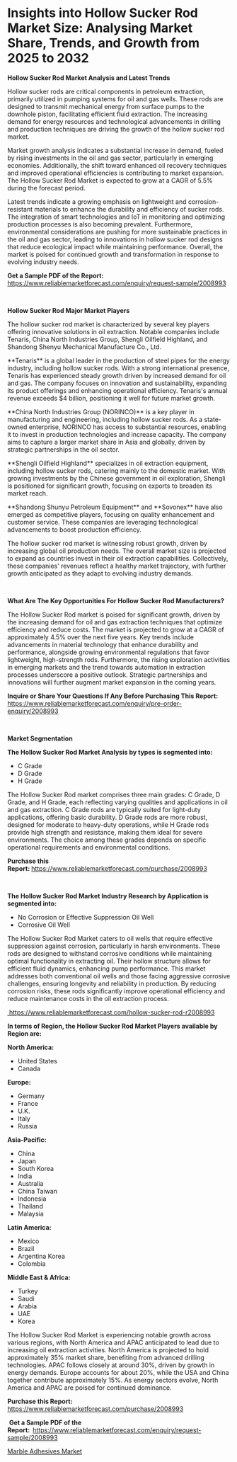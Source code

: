 <p><h1>Insights into Hollow Sucker Rod Market Size: Analysing Market Share, Trends, and Growth from 2025 to 2032</h1></p><p><strong>Hollow Sucker Rod Market Analysis and Latest Trends</strong></p>
<p><p>Hollow sucker rods are critical components in petroleum extraction, primarily utilized in pumping systems for oil and gas wells. These rods are designed to transmit mechanical energy from surface pumps to the downhole piston, facilitating efficient fluid extraction. The increasing demand for energy resources and technological advancements in drilling and production techniques are driving the growth of the hollow sucker rod market.</p><p>Market growth analysis indicates a substantial increase in demand, fueled by rising investments in the oil and gas sector, particularly in emerging economies. Additionally, the shift toward enhanced oil recovery techniques and improved operational efficiencies is contributing to market expansion. The Hollow Sucker Rod Market is expected to grow at a CAGR of 5.5% during the forecast period.</p><p>Latest trends indicate a growing emphasis on lightweight and corrosion-resistant materials to enhance the durability and efficiency of sucker rods. The integration of smart technologies and IoT in monitoring and optimizing production processes is also becoming prevalent. Furthermore, environmental considerations are pushing for more sustainable practices in the oil and gas sector, leading to innovations in hollow sucker rod designs that reduce ecological impact while maintaining performance. Overall, the market is poised for continued growth and transformation in response to evolving industry needs.</p></p>
<p><strong>Get a Sample PDF of the Report:&nbsp;</strong> <a href="https://www.reliablemarketforecast.com/enquiry/request-sample/2008993?utm_campaign=2320&utm_medium=2&utm_source=Github&utm_content=ia&utm_term=01042025&utm_id=hollow-sucker-rod">https://www.reliablemarketforecast.com/enquiry/request-sample/2008993</a></p>
<p>&nbsp;</p>
<p><strong>Hollow Sucker Rod Major Market Players</strong></p>
<p><p>The hollow sucker rod market is characterized by several key players offering innovative solutions in oil extraction. Notable companies include Tenaris, China North Industries Group, Shengli Oilfield Highland, and Shandong Shenyu Mechanical Manufacture Co., Ltd.</p><p>**Tenaris** is a global leader in the production of steel pipes for the energy industry, including hollow sucker rods. With a strong international presence, Tenaris has experienced steady growth driven by increased demand for oil and gas. The company focuses on innovation and sustainability, expanding its product offerings and enhancing operational efficiency. Tenaris's annual revenue exceeds $4 billion, positioning it well for future market growth.</p><p>**China North Industries Group (NORINCO)** is a key player in manufacturing and engineering, including hollow sucker rods. As a state-owned enterprise, NORINCO has access to substantial resources, enabling it to invest in production technologies and increase capacity. The company aims to capture a larger market share in Asia and globally, driven by strategic partnerships in the oil sector.</p><p>**Shengli Oilfield Highland** specializes in oil extraction equipment, including hollow sucker rods, catering mainly to the domestic market. With growing investments by the Chinese government in oil exploration, Shengli is positioned for significant growth, focusing on exports to broaden its market reach.</p><p>**Shandong Shunyu Petroleum Equipment** and **Sovonex** have also emerged as competitive players, focusing on quality enhancement and customer service. These companies are leveraging technological advancements to boost production efficiency.</p><p>The hollow sucker rod market is witnessing robust growth, driven by increasing global oil production needs. The overall market size is projected to expand as countries invest in their oil extraction capabilities. Collectively, these companies' revenues reflect a healthy market trajectory, with further growth anticipated as they adapt to evolving industry demands.</p></p>
<p>&nbsp;</p>
<p><strong>What Are The Key Opportunities For Hollow Sucker Rod Manufacturers?</strong></p>
<p><p>The Hollow Sucker Rod market is poised for significant growth, driven by the increasing demand for oil and gas extraction techniques that optimize efficiency and reduce costs. The market is projected to grow at a CAGR of approximately 4.5% over the next five years. Key trends include advancements in material technology that enhance durability and performance, alongside growing environmental regulations that favor lightweight, high-strength rods. Furthermore, the rising exploration activities in emerging markets and the trend towards automation in extraction processes underscore a positive outlook. Strategic partnerships and innovations will further augment market expansion in the coming years.</p></p>
<p><strong>Inquire or Share Your Questions If Any Before Purchasing This Report:</strong> <a href="https://www.reliablemarketforecast.com/enquiry/pre-order-enquiry/2008993?utm_campaign=2320&utm_medium=2&utm_source=Github&utm_content=ia&utm_term=01042025&utm_id=hollow-sucker-rod">https://www.reliablemarketforecast.com/enquiry/pre-order-enquiry/2008993</a></p>
<p>&nbsp;</p>
<p><strong>Market Segmentation</strong></p>
<p><strong>The Hollow Sucker Rod Market Analysis by types is segmented into:</strong></p>
<p><ul><li>C Grade</li><li>D Grade</li><li>H Grade</li></ul></p>
<p><p>The Hollow Sucker Rod market comprises three main grades: C Grade, D Grade, and H Grade, each reflecting varying qualities and applications in oil and gas extraction. C Grade rods are typically suited for light-duty applications, offering basic durability. D Grade rods are more robust, designed for moderate to heavy-duty operations, while H Grade rods provide high strength and resistance, making them ideal for severe environments. The choice among these grades depends on specific operational requirements and environmental conditions.</p></p>
<p><strong>Purchase this Report:&nbsp;</strong><a href="https://www.reliablemarketforecast.com/purchase/2008993?utm_campaign=2320&utm_medium=2&utm_source=Github&utm_content=ia&utm_term=01042025&utm_id=hollow-sucker-rod">https://www.reliablemarketforecast.com/purchase/2008993</a></p>
<p>&nbsp;</p>
<p><strong>The Hollow Sucker Rod Market Industry Research by Application is segmented into:</strong></p>
<p><ul><li>No Corrosion or Effective Suppression Oil Well</li><li>Corrosive Oil Well</li></ul></p>
<p><p>The Hollow Sucker Rod Market caters to oil wells that require effective suppression against corrosion, particularly in harsh environments. These rods are designed to withstand corrosive conditions while maintaining optimal functionality in extracting oil. Their hollow structure allows for efficient fluid dynamics, enhancing pump performance. This market addresses both conventional oil wells and those facing aggressive corrosive challenges, ensuring longevity and reliability in production. By reducing corrosion risks, these rods significantly improve operational efficiency and reduce maintenance costs in the oil extraction process.</p></p>
<p><a href="https://www.reliablemarketforecast.com/hollow-sucker-rod-r2008993?utm_campaign=2320&utm_medium=2&utm_source=Github&utm_content=ia&utm_term=01042025&utm_id=hollow-sucker-rod">&nbsp;https://www.reliablemarketforecast.com/hollow-sucker-rod-r2008993</a></p>
<p><strong>In terms of Region, the Hollow Sucker Rod Market Players available by Region are:</strong></p>
<p>
    <p> <strong> North America: </strong>
        <ul>
            <li>United States</li>
            <li>Canada</li>
        </ul>
        </p> 
    <p> <strong> Europe: </strong>
        <ul>
            <li>Germany</li>
            <li>France</li>
            <li>U.K.</li>
            <li>Italy</li>
            <li>Russia</li>
        </ul>
        </p> 
    <p> <strong> Asia-Pacific: </strong>
        <ul>
            <li>China</li>
            <li>Japan</li>
            <li>South Korea</li>
            <li>India</li>
            <li>Australia</li>
            <li>China Taiwan</li>
            <li>Indonesia</li>
            <li>Thailand</li>
            <li>Malaysia</li>
        </ul>
        </p> 
    <p> <strong> Latin America: </strong>
        <ul>
            <li>Mexico</li>
            <li>Brazil</li>
            <li>Argentina Korea</li>
            <li>Colombia</li>
        </ul>
        </p> 
    <p> <strong> Middle East & Africa: </strong>
        <ul>
            <li>Turkey</li>
            <li>Saudi</li>
            <li>Arabia</li>
            <li>UAE</li>
            <li>Korea</li>
        </ul>
    </p>
    </p>
<p><p>The Hollow Sucker Rod Market is experiencing notable growth across various regions, with North America and APAC anticipated to lead due to increasing oil extraction activities. North America is projected to hold approximately 35% market share, benefiting from advanced drilling technologies. APAC follows closely at around 30%, driven by growth in energy demands. Europe accounts for about 20%, while the USA and China together contribute approximately 15%. As energy sectors evolve, North America and APAC are poised for continued dominance.</p></p>
<p><strong>Purchase this Report: </strong><a href="https://www.reliablemarketforecast.com/purchase/2008993?utm_campaign=2320&utm_medium=2&utm_source=Github&utm_content=ia&utm_term=01042025&utm_id=hollow-sucker-rod">https://www.reliablemarketforecast.com/purchase/2008993</a></p>
<p>&nbsp;<strong>Get a Sample PDF of the Report:&nbsp;&nbsp;</strong><a href="https://www.reliablemarketforecast.com/enquiry/request-sample/2008993?utm_campaign=2320&utm_medium=2&utm_source=Github&utm_content=ia&utm_term=01042025&utm_id=hollow-sucker-rod">https://www.reliablemarketforecast.com/enquiry/request-sample/2008993</a></p>
<p><strong></strong></p>
<p><p><a href="https://github.com/cheryjhonson/Market-Research-Report-List-1/blob/main/marble-adhesives-market.md?utm_campaign=2320&utm_medium=2&utm_source=Github&utm_content=ia&utm_term=01042025&utm_id=hollow-sucker-rod">Marble Adhesives Market</a></p></p>